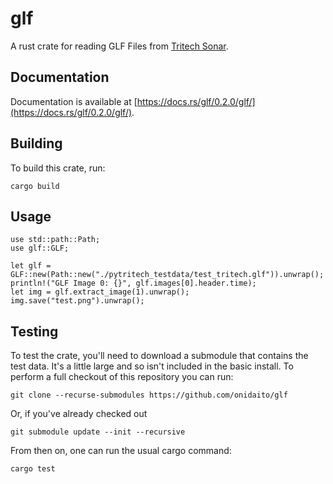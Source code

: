 # glf

A rust crate for reading GLF Files from [Tritech Sonar](https://www.tritech.co.uk/).

## Documentation

Documentation is available at [https://docs.rs/glf/0.2.0/glf/](https://docs.rs/glf/0.2.0/glf/).

## Building

To build this crate, run:

    cargo build

## Usage

    use std::path::Path;
    use glf::GLF;
    
    let glf = GLF::new(Path::new("./pytritech_testdata/test_tritech.glf")).unwrap();
    println!("GLF Image 0: {}", glf.images[0].header.time);
    let img = glf.extract_image(1).unwrap();
    img.save("test.png").unwrap();

## Testing

To test the crate, you'll need to download a submodule that contains the test data. It's a little large and so isn't included in the basic install. To perform a full checkout of this repository you can run:

    git clone --recurse-submodules https://github.com/onidaito/glf

Or, if you've already checked out

    git submodule update --init --recursive

From then on, one can run the usual cargo command:

    cargo test